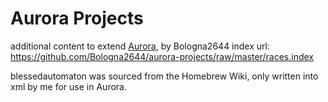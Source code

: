 # Aurora Projects
additional content to extend [Aurora](https://aurorabuilder.com/), by Bologna2644
index url: https://github.com/Bologna2644/aurora-projects/raw/master/races.index

blessedautomaton was sourced from the Homebrew Wiki, only written into xml by me for use in Aurora.
